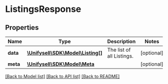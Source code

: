 # ListingsResponse

## Properties
Name | Type | Description | Notes
------------ | ------------- | ------------- | -------------
**data** | [**\Unifysell\SDK\Model\Listing[]**](Listing.md) | The list of all Listings. | [optional] 
**meta** | [**\Unifysell\SDK\Model\Meta**](Meta.md) |  | [optional] 

[[Back to Model list]](../README.md#documentation-for-models) [[Back to API list]](../README.md#documentation-for-api-endpoints) [[Back to README]](../README.md)


